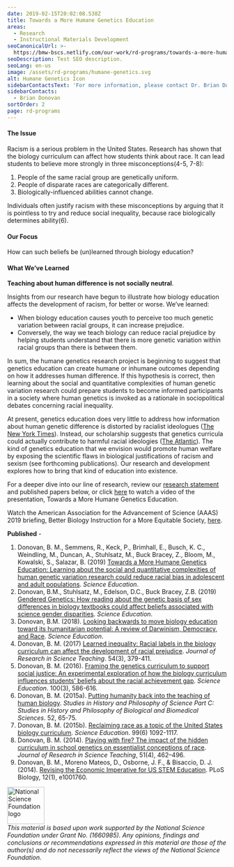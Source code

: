 ```yaml
---
date: 2019-02-15T20:02:08.538Z
title: Towards a More Humane Genetics Education
areas:
  - Research
  - Instructional Materials Development
seoCanonicalUrl: >-
  https://bmw-bscs.netlify.com/our-work/rd-programs/towards-a-more-humane-genetics-education
seoDescription: Test SEO description.
seoLang: en-us
image: /assets/rd-programs/humane-genetics.svg
alt: Humane Genetics Icon
sidebarContactsText: 'For more information, please contact Dr. Brian Donovan.'
sidebarContacts:
  - Brian Donovan
sortOrder: 2
page: rd-programs
---
```

#### The Issue

Racism is a serious problem in the United States. Research has shown that the biology curriculum can affect how students think about race. It can lead students to believe more strongly in three misconceptions(4-5, 7-8):

1. People of the same racial group are genetically uniform.
2. People of disparate races are categorically different.
3. Biologically-influenced abilities cannot change.

Individuals often justify racism with these misconceptions by arguing that it is pointless to try and reduce social inequality, because race biologically determines ability(6).



#### Our Focus

How can such beliefs be (un)learned through biology education?



#### What We’ve Learned

**Teaching about human difference is not socially neutral**.


Insights from our research have begun to illustrate how biology education affects the development of racism, for better or worse. We’ve learned:

* When biology education causes youth to perceive too much genetic variation between racial groups, it can increase prejudice.
* Conversely, the way we teach biology can reduce racial prejudice by helping students understand that there is more genetic variation within racial groups than there is between them.

In sum, the humane genetics research project is beginning to suggest that genetics education can create humane or inhumane outcomes depending on how it addresses human difference. If this hypothesis is correct, then learning about the social and quantitative complexities of human genetic variation research could prepare students to become informed participants in a society where human genetics is invoked as a rationale in sociopolitical debates concerning racial inequality.

At present, genetics education does very little to address how information about human genetic difference is distorted by racialist ideologues ([The New York Times](https://www.nytimes.com/2018/10/17/us/white-supremacists-science-dna.html)). Instead, our scholarship suggests that genetics curricula could actually contribute to harmful racial ideologies ([The Atlantic](https://www.theatlantic.com/science/archive/2018/09/teaching-race-high-school-biology-textbooks/570319/)). The kind of genetics education that we envision would promote human welfare by exposing the scientific flaws in biological justifications of racism and sexism (see forthcoming publications). Our research and development explores how to bring that kind of education into existence.

For a deeper dive into our line of research, review our [research statement](https://media.bscs.org/human/research_statement.pdf) and published papers below, or click [here](https://vimeo.com/315526217) to watch a video of the presentation, Towards a More Humane Genetics Education.

Watch the American Association for the Advancement of Science (AAAS) 2019 briefing, Better Biology Instruction for a More Equitable Society, [here](https://www.eurekalert.org/aaasnewsroom/2019/webcast/?b=10).

**Published** -

1. Donovan, B. M., Semmens, R., Keck, P., Brimhall, E., Busch, K. C., Weindling, M., Duncan, A., Stuhlsatz, M., Buck Bracey, Z., Bloom, M., Kowalski, S., Salazar, B. (2019) [Towards a More Humane Genetics Education: Learning about the social and quantitative complexities of human genetic variation research could reduce racial bias in adolescent and adult populations](https://onlinelibrary.wiley.com/doi/pdf/10.1002/sce.21506). _Science Education_.
2. Donovan, B.M., Stuhlsatz, M., Edelson, D.C., Buck Bracey, Z.B. (2019) [Gendered Genetics: How reading about the genetic basis of sex differences in biology textbooks could affect beliefs associated with science gender disparities](https://media.bscs.org/human/gendered_genetics.pdf). _Science Education_. 
3. Donovan, B.M. (2018). [Looking backwards to move biology education toward its humanitarian potential: A review of Darwinism, Democracy, and Race](https://onlinelibrary.wiley.com/doi/abs/10.1002/sce.21480). _Science Education_. 
4. Donovan, B. M. (2017) [Learned inequality: Racial labels in the biology curriculum can affect the development of racial prejudice](https://onlinelibrary.wiley.com/doi/abs/10.1002/tea.21370). _Journal of Research in Science Teaching_. 54(3), 379-411. 
5. Donovan, B. M. (2016). [Framing the genetics curriculum to support social justice: An experimental exploration of how the biology curriculum influences students’ beliefs about the racial achievement gap](https://onlinelibrary.wiley.com/doi/abs/10.1002/sce.21221). _Science Education_. 100(3), 586-616. 
6. Donovan, B. M. (2015a). [Putting humanity back into the teaching of human biology](https://www.sciencedirect.com/science/article/pii/S1369848615000138). _Studies in History and Philosophy of Science Part C: Studies in History and Philosophy of Biological and Biomedical Sciences_. 52, 65-75. 
7. Donovan, B. M. (2015b). [Reclaiming race as a topic of the United States biology curriculum](https://onlinelibrary.wiley.com/doi/abs/10.1002/sce.21173). _Science Education_. 99(6) 1092-1117. 
8. Donovan, B. M. (2014). [Playing with fire? The impact of the hidden curriculum in school genetics on essentialist conceptions of race](https://onlinelibrary.wiley.com/doi/abs/10.1002/tea.21138). _Journal of Research in Science Teaching_, 51(4), 462–496. 
9. Donovan, B. M., Moreno Mateos, D., Osborne, J. F., & Bisaccio, D. J. (2014). [Revising the Economic Imperative for US STEM Education](https://journals.plos.org/plosbiology/article?id=10.1371/journal.pbio.1001760). PLoS Biology, 12(1), e1001760.

<div class="d-flex justify-content-center">
  <div class="p-2">
    <a href="https://www.nsf.gov" target="_blank" rel="noopener noreferrer">
      <img src="/assets/nsf_logo.svg" alt="National Science Foundation logo" style="height: 85px;">
    </a>
  </div>
  <p class="p-2" style="margin: 0;"><em>This  material  is  based  upon  work  supported  by  the  National  Science Foundation under Grant No. (1660985). Any opinions, findings and conclusions or recommendations expressed in this material are those of the author(s) and do not necessarily reflect the views of the National Science Foundation.</em></p>
</div>
